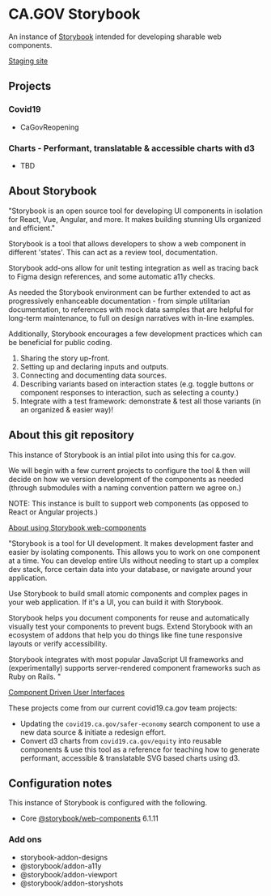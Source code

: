 # CA.GOV Storybook

An instance of [Storybook](https://storybook.js.org/) intended for developing sharable web components.

[Staging site](https://wonderful-plant-07a82e81e-1.westus2.azurestaticapps.net)

## Projects

### Covid19
* CaGovReopening

### Charts - Performant, translatable & accessible charts with d3
* TBD

## About Storybook
"Storybook is an open source tool for developing UI components in isolation for React, Vue, Angular, and more. It makes building stunning UIs organized and efficient."

Storybook is a tool that allows developers to show a web component in different 'states'. 
This can act as a review tool, documentation. 

Storybook add-ons allow for unit testing integration as well as tracing back to Figma design references, and some automatic a11y checks. 

As needed the Storybook environment can be further extended to act as progressively enhanceable documentation - from simple utilitarian documentation, to references with mock data samples that are helpful for long-term maintenance, to full on design narratives with in-line examples.

Additionally, Storybook encourages a few development practices which can be beneficial for public coding. 

1. Sharing the story up-front.
2. Setting up and declaring inputs and outputs.
3. Connecting and documenting data sources.
4. Describing variants based on interaction states (e.g. toggle buttons or component responses to interaction, such as selecting a county.)
5. Integrate with a test framework: demonstrate & test all those variants (in an organized & easier way)!

## About this git repository

This instance of Storybook is an intial pilot into using this for ca.gov. 

We will begin with a few current projects to configure the tool & then will decide on how we version development of the components as needed (through submodules with a naming convention pattern we agree on.)

NOTE: This instance is built to support web components (as opposed to React or Angular projects.)

[About using Storybook web-components](https://storybook.js.org/docs/web-components/get-started/introduction)

"Storybook is a tool for UI development. It makes development faster and easier by isolating components. This allows you to work on one component at a time. You can develop entire UIs without needing to start up a complex dev stack, force certain data into your database, or navigate around your application.

Use Storybook to build small atomic components and complex pages in your web application. If it's a UI, you can build it with Storybook.

Storybook helps you document components for reuse and automatically visually test your components to prevent bugs. Extend Storybook with an ecosystem of addons that help you do things like fine tune responsive layouts or verify accessibility.

Storybook integrates with most popular JavaScript UI frameworks and (experimentally) supports server-rendered component frameworks such as Ruby on Rails.
"

[Component Driven User Interfaces](https://www.componentdriven.org/)

These projects come from our current covid19.ca.gov team projects:
* Updating the `covid19.ca.gov/safer-economy` search component to use a new data source & initiate a redesign effort.
* Convert d3 charts from `covid19.ca.gov/equity` into reusable components & use this tool as a reference for teaching how to generate performant, accessible & translatable SVG based charts using d3.


## Configuration notes
This instance of Storybook is configured with the following.
* Core [@storybook/web-components](https://www.npmjs.com/package/@storybook/web-components) 6.1.11


### Add ons
* storybook-addon-designs
* @storybook/addon-a11y
* @storybook/addon-viewport
* @storybook/addon-storyshots